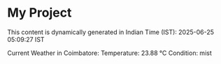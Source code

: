 # My Project

This content is dynamically generated in Indian Time (IST): 2025-06-25 05:09:27 IST


Current Weather in Coimbatore:
Temperature: 23.88 °C
Condition: mist
